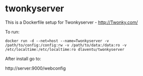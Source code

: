# twonkyserver

This is a Dockerfile setup for Twonkyserver - http://Twonky.com/

To run:

```
docker run -d --net=host --name=Twonkyserver -v /path/to/config:/config:rw -v /path/to/data:/data:ro -v /etc/localtime:/etc/localtime:ro dlaventu/twonkyserver
```

After install go to:

http://server:9000/webconfig
